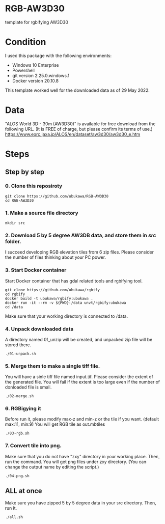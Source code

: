 # RGB-AW3D30
template for rgbifying AW3D30

# Condition
I used this package with the following environments:  
- Windows 10 Enterprise
- Powershell
- git version 2.25.0.windows.1
- Docker version 20.10.8  

This template worked well for the downloaded data as of 29 May 2022.


# Data
"ALOS World 3D - 30m (AW3D30)" is available for free download from the following URL. (It is FREE of charge, but please confirm its terms of use.)
https://www.eorc.jaxa.jp/ALOS/en/dataset/aw3d30/aw3d30_e.htm

# Steps
## Step by step
### 0. Clone this reposiroty
```
git clone https://github.com/ubukawa/RGB-AW3D30
cd RGB-AW3D30
```

### 1. Make a source file directory
```
mkdir src
```

### 2. Download 5 by 5 degree AW3DB data, and store them in *src* folder.
I succeed developing RGB elevation tiles from 6 zip files.
Please consider the number of files thinking about your PC power.

### 3. Start Docker container
Start Docker container that has gdal related tools and rgbifying tool.
```
git clone https://github.com/ubukawa/rgbify
cd rgbify
docker build -t ubukawa/rgbify:ubukawa .
docker run -it --rm -v ${PWD}:/data unvt/rgbify:ubukawa
cd /data
```
Make sure that your working directory is connected to /data.

### 4. Unpack downloaded data
A directory named 01_unzip will be created, and unpacked zip file will be stored there.
```
./01-unpack.sh
```

### 5. Merge them to make a single tiff file.
You will have a sinle tiff file named input.tif.
Please consider the extent of the generated file. You will fail if the extent is too large even if the number of donloaded file is small.
```
./02-merge.sh
```

### 6. RGBigying it
Before run it, please modify max-z and min-z or the tile if you want. (default max:11, min:9)
You will get RGB tile as out.mbtiles
```
./03-rgb.sh

```

### 7. Convert tile into png.
Make sure that you do not have "zxy" directory in your working place. Then, run the command.
You will get png files under zxy directory. (You can change the output name by editing the script.)

```
./04-png.sh

```

## ALL at once
Make sure you have zipped 5 by 5 degree data in your src directory.
Then, run it.
```
./all.sh
```
